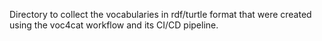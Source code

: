 Directory to collect the vocabularies in rdf/turtle format that were created using the voc4cat workflow and its CI/CD pipeline.
